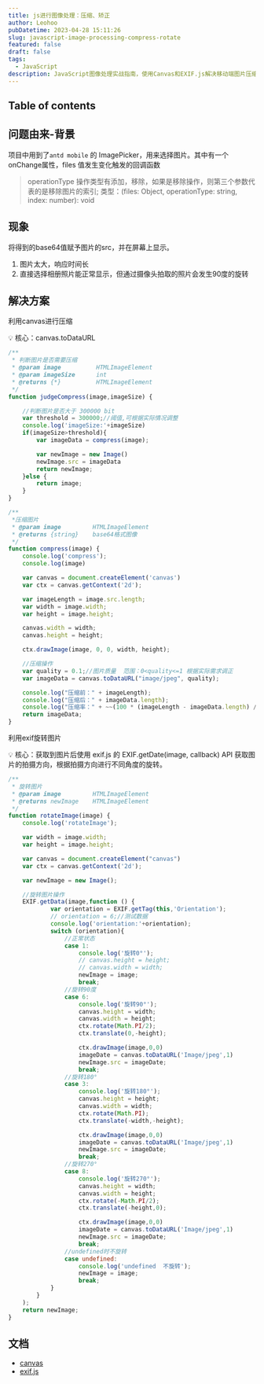 ```yaml
---
title: js进行图像处理：压缩、矫正
author: Leohoo
pubDatetime: 2023-04-28 15:11:26
slug: javascript-image-processing-compress-rotate
featured: false
draft: false
tags:
  - JavaScript
description: JavaScript图像处理实战指南，使用Canvas和EXIF.js解决移动端图片压缩和拍照旋转问题的完整方案。
---
```


## Table of contents

## 问题由来-背景

项目中用到了`antd mobile` 的 ImagePicker，用来选择图片。其中有一个onChange属性，files 值发生变化触发的回调函数

> operationType 操作类型有添加，移除，如果是移除操作，则第三个参数代表的是移除图片的索引;
类型：(files: Object, operationType: string, index: number): void
>

## 现象

将得到的base64值赋予图片的src，并在屏幕上显示。

1. 图片太大，响应时间长
2. 直接选择相册照片能正常显示，但通过摄像头拍取的照片会发生90度的旋转

## 解决方案

利用canvas进行压缩

<aside>
💡 核心：canvas.toDataURL

</aside>

```jsx
/**
 * 判断图片是否需要压缩
 * @param image          HTMLImageElement
 * @param imageSize      int
 * @returns {*}          HTMLImageElement
 */
function judgeCompress(image,imageSize) {

    //判断图片是否大于 300000 bit
    var threshold = 300000;//阈值,可根据实际情况调整
    console.log('imageSize:'+imageSize)
    if(imageSize>threshold){
        var imageData = compress(image);

        var newImage = new Image()
        newImage.src = imageData
        return newImage;
    }else {
        return image;
    }
}

/**
 *压缩图片
 * @param image         HTMLImageElement
 * @returns {string}    base64格式图像
 */
function compress(image) {
    console.log('compress');
    console.log(image)

    var canvas = document.createElement('canvas')
    var ctx = canvas.getContext('2d');

    var imageLength = image.src.length;
    var width = image.width;
    var height = image.height;

    canvas.width = width;
    canvas.height = height;

    ctx.drawImage(image, 0, 0, width, height);

    //压缩操作
    var quality = 0.1;//图片质量  范围：0<quality<=1 根据实际需求调正
    var imageData = canvas.toDataURL("image/jpeg", quality);

    console.log("压缩前：" + imageLength);
    console.log("压缩后：" + imageData.length);
    console.log("压缩率：" + ~~(100 * (imageLength - imageData.length) / imageLength) + "%");
    return imageData;
}
```

利用exif旋转图片

<aside>
💡 核心：获取到图片后使用 exif.js 的 EXIF.getDate(image, callback) API 获取图片的拍摄方向，根据拍摄方向进行不同角度的旋转。

</aside>

```jsx
/**
 * 旋转图片
 * @param image         HTMLImageElement
 * @returns newImage    HTMLImageElement
 */
function rotateImage(image) {
    console.log('rotateImage');

    var width = image.width;
    var height = image.height;

    var canvas = document.createElement("canvas")
    var ctx = canvas.getContext('2d');

    var newImage = new Image();

    //旋转图片操作
    EXIF.getData(image,function () {
            var orientation = EXIF.getTag(this,'Orientation');
            // orientation = 6;//测试数据
            console.log('orientation:'+orientation);
            switch (orientation){
                //正常状态
                case 1:
                    console.log('旋转0°');
                    // canvas.height = height;
                    // canvas.width = width;
                    newImage = image;
                    break;
                //旋转90度
                case 6:
                    console.log('旋转90°');
                    canvas.height = width;
                    canvas.width = height;
                    ctx.rotate(Math.PI/2);
                    ctx.translate(0,-height);

                    ctx.drawImage(image,0,0)
                    imageDate = canvas.toDataURL('Image/jpeg',1)
                    newImage.src = imageDate;
                    break;
                //旋转180°
                case 3:
                    console.log('旋转180°');
                    canvas.height = height;
                    canvas.width = width;
                    ctx.rotate(Math.PI);
                    ctx.translate(-width,-height);

                    ctx.drawImage(image,0,0)
                    imageDate = canvas.toDataURL('Image/jpeg',1)
                    newImage.src = imageDate;
                    break;
                //旋转270°
                case 8:
                    console.log('旋转270°');
                    canvas.height = width;
                    canvas.width = height;
                    ctx.rotate(-Math.PI/2);
                    ctx.translate(-height,0);

                    ctx.drawImage(image,0,0)
                    imageDate = canvas.toDataURL('Image/jpeg',1)
                    newImage.src = imageDate;
                    break;
                //undefined时不旋转
                case undefined:
                    console.log('undefined  不旋转');
                    newImage = image;
                    break;
            }
        }
    );
    return newImage;
}
```

## 文档

- [canvas](https://www.w3school.com.cn/tags/html_ref_canvas.asp)
- [exif.js](http://code.ciaoca.com/javascript/exif-js)
